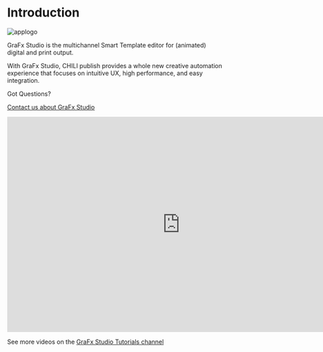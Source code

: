 # Introduction

![applogo](/assets/CHILI_LOGOS_OK-09.svg)

GraFx Studio is the multichannel Smart Template editor for (animated) digital and print output.

With GraFx Studio, CHILI publish provides a whole new creative automation experience that focuses on intuitive UX, high performance, and easy integration.

Got Questions?

[Contact us about GraFx Studio](https://www.chili-publish.com/request-a-demo/)


<iframe width="800" height="500" src="https://www.youtube.com/embed/Dou5TlEHsRQ?si=Mznggw4qM7gv58cI" title="YouTube video player" frameborder="0" allow="accelerometer; autoplay; clipboard-write; encrypted-media; gyroscope; picture-in-picture; web-share" allowfullscreen></iframe>

See more videos on the [GraFx Studio Tutorials channel](https://www.youtube.com/playlist?list=PLLHtQ1R6R-B8v1xfMllcDWpvrj4Yev5RC)